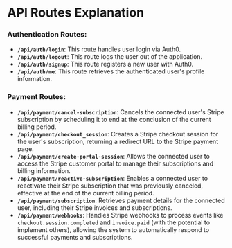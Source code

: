 # API Routes Explanation

### Authentication Routes:

- **`/api/auth/login`**: This route handles user login via Auth0.
- **`/api/auth/logout`**: This route logs the user out of the application.
- **`/api/auth/signup`**: This route registers a new user with Auth0.
- **`/api/auth/me`**: This route retrieves the authenticated user's profile information.

### Payment Routes:

- **`/api/payment/cancel-subscription`**: Cancels the connected user's Stripe subscription by scheduling it to end at the conclusion of the current billing period.
- **`/api/payment/checkout_session`**: Creates a Stripe checkout session for the user's subscription, returning a redirect URL to the Stripe payment page.
- **`/api/payment/create-portal-session`**: Allows the connected user to access the Stripe customer portal to manage their subscriptions and billing information.
- **`/api/payment/reactive-subscription`**: Enables a connected user to reactivate their Stripe subscription that was previously canceled, effective at the end of the current billing period.
- **`/api/payment/subscription`**: Retrieves payment details for the connected user, including their Stripe invoices and subscriptions.
- **`/api/payment/webhooks`**: Handles Stripe webhooks to process events like `checkout.session.completed` and `invoice.paid` (with the potential to implement others), allowing the system to automatically respond to successful payments and subscriptions.
